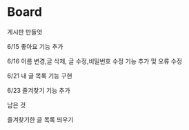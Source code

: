# Board
게시판 만들엇

6/15 좋아요 기능 추가

6/16 이름 변경,글 삭제, 글 수정,비밀번호 수정 기능 추가 및 오류 수정

6/21 내 글 목록 기능 구현

6/23 즐겨찾기 기능 추가

남은 것

즐겨찾기한 글 목록 띄우기
